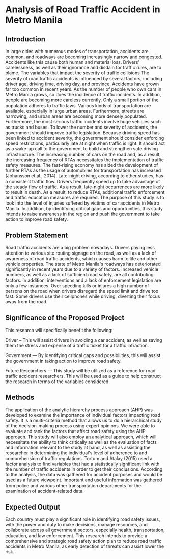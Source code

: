 # Analysis of Road Traffic Accident in Metro Manila
## Introduction
In large cities with numerous modes of transportation, accidents are common, and roadways are becoming increasingly narrow and congested. Accidents like this cause both human and material loss. Drivers' carelessness, as well as their ignorance and disdain for traffic rules, are to blame. The variables that impact the severity of traffic collisions The severity of road traffic accidents is influenced by several factors, including driver age, driving time, driving day, and province. Accidents have grown far too common in recent years. As the number of people who own cars in Metro Manila grows, so does the incidence of traffic incidents. In addition, people are becoming more careless currently. Only a small portion of the population adheres to traffic laws. Various kinds of transportation are available, especially in large urban areas. Furthermore, streets are narrowing, and urban areas are becoming more densely populated. Furthermore, the most serious traffic incidents involve huge vehicles such as trucks and buses. To lower the number and severity of accidents, the government should improve traffic legislation. Because driving speed has been linked to accident severity, the government should consider enforcing speed restrictions, particularly late at night when traffic is light. It should act as a wake-up call to the government to build and strengthen safe driving infrastructure. The increasing number of cars on the road and, as a result, the increasing frequency of RTAs necessitates the implementation of traffic safety measures. The fast-rising economy has aided the development of further RTAs as the usage of automobiles for transportation has increased (Johansson et al., 2014). Late-night driving, according to other studies, has a consistent traffic flow. Drivers frequently speed up to take advantage of the steady flow of traffic. As a result, late-night occurrences are more likely to result in death. As a result, to reduce RTAs, additional traffic enforcement and traffic education measures are required. The purpose of this study is to look into the level of injuries suffered by victims of car accidents in Metro Manila. In addition, by identifying critical gaps and opportunities, this study intends to raise awareness in the region and push the government to take action to improve road safety.
## Problem Statement
Road traffic accidents are a big problem nowadays. Drivers paying less attention to various site routing signage on the road, as well as a lack of awareness of road traffic accidents, which causes harm to life and other vehicle properties. The state of Metro Manila's roadways has deteriorated significantly in recent years due to a variety of factors. Increased vehicle numbers, as well as a lack of sufficient road safety, are all contributing factors. In addition, interventions and a lack of enforcement legislation are only a few instances. Over speeding kills or injures a high number of persons on the road when drivers disregard the speed limit and drive too fast. Some drivers use their cellphones while driving, diverting their focus away from the road.
## Significance of the Proposed Project
This research will specifically benefit the following:

Driver – This will assist drivers in avoiding a car accident, as well as saving them the stress and expense of a traffic ticket for a traffic infraction.

Government — By identifying critical gaps and possibilities, this will assist the government in taking action to improve road safety.

Future Researchers — This study will be utilized as a reference for road traffic accident researchers. This will be used as a guide to help construct the research in terms of the variables considered.
## Methods
The application of the analytic hierarchy process approach (AHP) was developed to examine the importance of individual factors impacting road safety. It is a multi-criteria method that allows us to do a hierarchical study of the decision-making process using expert opinions. We were able to evaluate and rank the factors that affect road safety using the AHP approach. This study will also employ an analytical approach, which will necessitate the ability to think critically as well as the evaluation of facts and information relevant to the study at hand, as well as assisting the researcher in determining the individual's level of adherence to and comprehension of traffic regulations. Tortum and Atalay (2015) used a factor analysis to find variables that had a statistically significant link with the number of traffic accidents in order to get their conclusions. According to the analysis, the data was gathered for accident purposes and would be used as a future viewpoint. Important and useful information was gathered from police and various other transportation departments for the examination of accident-related data.
## Expected Output
Each country must play a significant role in identifying road safety issues, with the power and duty to make decisions, manage resources, and collaborate across all government sectors, especially health, transportation, education, and law enforcement. This research intends to provide a comprehensive and strategic road safety action plan to reduce road traffic accidents in Metro Manila, as early detection of threats can assist lower the risk.
